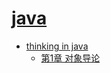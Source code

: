 # [java](java)

* [thinking in java](thinking-in-java)
    * [第1章 对象导论](thinking-in-java/第1章-对象导论.md)